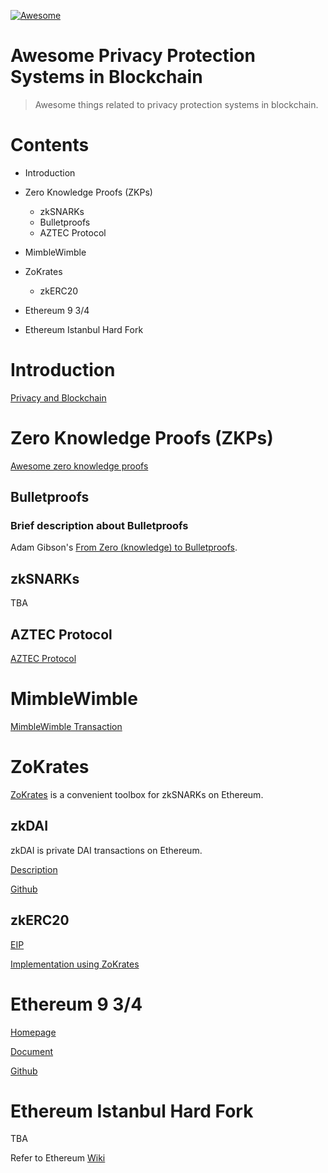 [![Awesome](https://awesome.re/badge.svg)](https://awesome.re)

# Awesome Privacy Protection Systems in Blockchain

> Awesome things related to privacy protection systems in blockchain.

# Contents

* Introduction

* Zero Knowledge Proofs (ZKPs)
  * zkSNARKs
  * Bulletproofs
  * AZTEC Protocol

* MimbleWimble

* ZoKrates
  * zkERC20
  
* Ethereum 9 3/4

* Ethereum Istanbul Hard Fork

# Introduction

[Privacy and Blockchain](https://en.wikipedia.org/wiki/Privacy_and_blockchain)

# Zero Knowledge Proofs (ZKPs)

[Awesome zero knowledge proofs](https://github.com/matter-labs/awesome-zero-knowledge-proofs/blob/master/README.md)

## Bulletproofs

### Brief description about Bulletproofs

Adam Gibson's [From Zero (knowledge) to Bulletproofs](https://github.com/AdamISZ/from0k2bp/blob/master/from0k2bp.pdf).

## zkSNARKs

TBA

## AZTEC Protocol

[AZTEC Protocol](https://github.com/AztecProtocol/AZTEC/blob/master/AZTEC.pdf)

# MimbleWimble

[MimbleWimble Transaction](https://scalingbitcoin.org/papers/mimblewimble.txt)

# ZoKrates

[ZoKrates](https://zokrates.github.io/gettingstarted.html) is a convenient toolbox for zkSNARKs on Ethereum.

## zkDAI

zkDAI is private DAI transactions on Ethereum.

[Description](https://medium.com/@atvanguard/zkdai-private-dai-transactions-on-ethereum-using-zk-snarks-9e3ef4676e22)

[Github](https://github.com/atvanguard/ethsingapore-zk-dai)

## zkERC20

[EIP](https://github.com/ethereum/EIPs/issues/1724)

[Implementation using ZoKrates](https://github.com/Onther-Tech/zk-ERC20)

# Ethereum 9 3/4

[Homepage](https://ethereum934.org)

[Document](https://ethresear.ch/t/ethereum-9-send-erc20-privately-using-mimblewimble-and-zk-snarks/6217)

[Github](https://github.com/ethereum934/eth-mimblewimble)

# Ethereum Istanbul Hard Fork

TBA

Refer to Ethereum [Wiki](https://eth.wiki/en/roadmap/istanbul)
